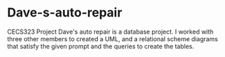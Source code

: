 # Dave-s-auto-repair
CECS323 Project
Dave's auto repair is a database project. I worked with three other members to created a UML, and a relational scheme diagrams that satisfy the given prompt and the queries to create the tables.
